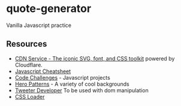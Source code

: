 # quote-generator

Vanilla Javascript practice

## Resources

- [CDN Service - The iconic SVG, font, and CSS toolkit](https://cdnjs.com/libraries/font-awesome) powered by Cloudflare.
- [Javascript Cheatsheet](https://zerotomastery.io/cheatsheets/javascript-cheatsheet-the-advanced-concepts/?utm_source=udemy&utm_medium=coursecontent)
- [Code Challenges](https://zerotomastery.io/community/coding-challenges/) - Javascript projects
- [Hero Patterns](https://www.heropatterns.com/) - A variety of cool backgrounds
- [Tweeter Developer](https://developer.twitter.com/en/docs/twitter-for-websites/tweet-button/guides/web-intent) To be used with dom manipulation
- [CSS Loader](https://www.w3schools.com/howto/howto_css_loader.asp)
